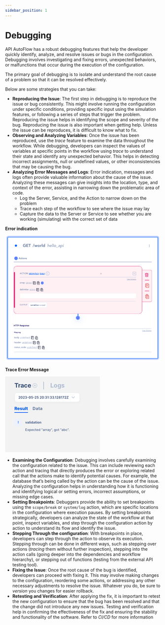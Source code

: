 ```yaml
---
sidebar_position: 1
---
```

# Debugging

API AutoFlow has a robust debugging features that help the developer quickly identify, analyze, and resolve issues or bugs in the configuration. Debugging involves investigating and fixing errors, unexpected behaviors, or malfunctions that occur during the execution of the configuration.

The primary goal of debugging is to isolate and understand the root cause of a problem so that it can be resolved effectively. 

Below are some strategies that you can take:

- **Reproducing the Issue**: The first step in debugging is to reproduce the issue or bug consistently. This might involve running the configuration under specific conditions, providing specific input using the simulation features, or following a series of steps that trigger the problem. Reproducing the issue helps in identifying the scope and severity of the bug.
Reproducing the issue is also important when getting help.  Unless the issue can be reproduces, it is difficult to know what to fix.
- **Observing and Analyzing Variables**: Once the issue has been reproduced, use the *trace* feature to examine the data throughout the workflow.  While debugging, developers can inspect the values of variables at specific points in the workflow using *trace* to understand their state and identify any unexpected behavior. This helps in detecting incorrect assignments, null or undefined values, or other inconsistencies that may be causing the bug.
- **Analyzing Error Messages and Logs**: Error indication, messages and logs often provide valuable information about the cause of the issue. Analyzing these messages can give insights into the location, type, and context of the error, assisting in narrowing down the problematic area of code.
    - Log the Server, Service, and the Action to narrow down on the problem
    - Trace each step of the workflow to see where the issue may lay
    - Capture the data to the Server or Service to see whether you are working (simulating) with the correct set of data

**Error indication**

![Untitled](../../Workflow/Data%20Simulation/Untitled%203.png)

**Trace Error Message**

![Untitled](Untitled.png)

- **Examining the Configuration**: Debugging involves carefully examining the configuration related to the issue. This can include reviewing each action and tracing that directly produces the error or exploring related call that the actions make to identify potential causes. For example, the database that’s being called by the action can be the cause of the issue.  Analyzing the configuration helps in understanding how it is functioning and identifying logical or setting errors, incorrect assumptions, or missing edge cases.
- **Setting Breakpoints**: Debuggers provide the ability to set breakpoints using the `scope/break` or `system/log` action, which are specific locations in the configuration where execution pauses. By setting breakpoints strategically, developers can analyze the state of the workflow at that point, inspect variables, and step through the configuration action by action to understand its flow and identify the issue.
- **Stepping Through the configuration**: With breakpoints in place, developers can step through the action to observe its execution. Stepping through can be done in different ways, such as stepping over actions (*tracing* them without further inspection), stepping into the action calls (going deeper into the dependencies and workflow hierarchy), or stepping out of functions (testing from the external API testing tool).
- **Fixing the Issue**: Once the root cause of the bug is identified, developers can proceed with fixing it. This may involve making changes to the configuration, reordering some actions, or addressing any other necessary adjustments to resolve the issue.  Whatever you do, be sure to *version* you changes for easier rollback.
- **Retesting and Verification**: After applying the fix, it is important to retest the new configuration to ensure that the bug has been resolved and that the change did not introduce any new issues. Testing and verification help in confirming the effectiveness of the fix and ensuring the stability and functionality of the software.  Refer to *CI/CD* for more information
